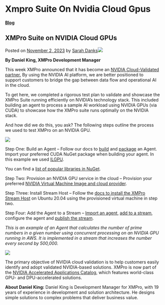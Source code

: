 # Xmpro Suite On Nvidia Cloud Gpus

[**Blog**](https://xmpro.com/category/blog/)

## XMPro Suite on NVIDIA Cloud GPUs

Posted on [November 2, 2023](https://xmpro.com/xmpro-suite-on-nvidia-cloud-gpus/) by [Sarah Danks](https://xmpro.com/author/sarah/)![](https://xmpro.com/wp-content/uploads/2023/09/MicrosoftTeams-image-48.png)

**By Daniel King, XMPro Development Manager**

This week XMPro announced that it has become an [NVIDIA Cloud-Validated partner.](https://www.nvidia.com/en-us/gpu-accelerated-applications/?search=xmpro) By using the NVIDIA AI platform, we are better positioned to support customers to bridge the gap between data flow and operational AI in the cloud.

To get here, we completed a rigorous test plan to validate and showcase the XMPro Suite running efficiently on NVIDIA’s technology stack. This included building an agent to process a sample AI workload using NVIDIA GPUs (via CUDA) to showcase how the XMPro suite runs optimally on the NVIDIA stack.

And how did we do this, you ask? The following steps outline the process we used to test XMPro on an NVIDIA GPU.

![](https://xmpro.com/wp-content/uploads/2023/09/NVIDIA-Blog-1.png)

Step One: Build an Agent – Follow our docs to [build](https://documentation.xmpro.com/how-tos/agents/building-agents) and [package](https://documentation.xmpro.com/how-tos/agents/packaging-agents) an Agent. Import your preferred CUDA NuGet package when building your agent. In this example we used [ILGPU](https://nugetmusthaves.com/Package/ILGPU).

You can find a [list of popular libraries in NuGet](https://nugetmusthaves.com/tag/cuda).

Step Two: Provision an NVIDIA GPU service in the cloud – Provision your preferred [NVIDIA Virtual Machine Image and cloud provider](https://catalog.ngc.nvidia.com/orgs/nvidia/collections/nvidia\_vmi).

Step Three: Install Stream Host – Follow the [docs to install the XMPro Stream Host](https://documentation.xmpro.com/installation/3.-complete-installation/install-stream-host/ubuntu-16.04+-x64) on Ubuntu 20.04 using the provisioned virtual machine in step two.

Step Four: Add the Agent to a Stream – [Import an agent](https://documentation.xmpro.com/concepts/agent), [add to a stream](https://documentation.xmpro.com/how-tos/data-streams), configure the agent and [publish the stream](https://documentation.xmpro.com/how-tos/publish).

_This is an example of an Agent that calculates the number of prime numbers in a given number using concurrent processing on an NVIDIA GPU running in AWS. It is implemented in a stream that increases the number every second by 500,000._

![](https://xmpro.com/wp-content/uploads/2023/09/Nvidia-Take-2.gif)

The primary objective of NVIDIA cloud validation is to help customers easily identify and adopt validated NVIDIA-based solutions. XMPro is now part of the [NVIDIA ](https://www.nvidia.com/en-us/gpu-accelerated-applications/?search=xmpro)[Accelerated Applications ](https://www.nvidia.com/en-us/gpu-accelerated-applications/?search=xmpro)[Catalog](https://www.nvidia.com/en-us/gpu-accelerated-applications/?search=xmpro), which features world-class GPU- and DPU-accelerated solutions.

**About Daniel King:** Daniel King is Development Manager for XMPro, with 19 years of experience in development and solution architecture. He designs simple solutions to complex problems that deliver business value.


